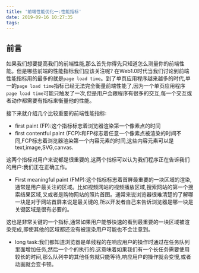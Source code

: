 ```yaml
---
title: '前端性能优化一:性能指标'
date: 2019-09-16 10:27:35
tags:
---
```


## 前言
如果我们想要提高我们的前端性能,那么首先你得先只知道怎么测量你的前端性能。但是哪些前端的性能指标我们应该关注呢?
在Web1.0时代当我们讨论到前端性能指标用的最多的就是`page load time`。到了单页应用程序越来越多的时代,单一的`page load time`指标已经无法完全衡量前端性能了,因为一个单页应用程序`page load time`可能只触发了一次,但是用户会跟程序有很多的交互,每一个交互或者动作都需要有指标来衡量他的性能。

接下来就介绍几个比较重要的前端性能指标:
*  first paint (FP):这个指标标志着浏览器渲染第一个像素点的时间
*  first contentful paint (FCP):和FP标志着任意一个像素点被渲染的时间不同,FCP标志着浏览器渲染第一个内容元素的时间,这些内容元素可以是text,image,SVG,canvas.

这两个指标对用户来说都是很重要的,这两个指标可以认为我们程序正在告诉我们的用户:我们正在正确工作。
* First meaningful paint (FMP):这个指标标志着首屏最重要的一块区域的渲染,通常是用户最关注的区域。比如视频网站的视频播放区域,搜索网站的第一个搜索结果区域,又或者是购物网站的照片首图。通常来说浏览器很难清楚的了解哪一块是对于网站首屏来说是最关键的,所以开发者自己来告诉浏览器是哪一块是关键区域是很有必要的。

这也是非常关键的一个指标,通常如果用户能够快速的看到最重要的一块区域被渲染完成,即使其他的区域都还没有被渲染用户可能也不会注意到。

* long task:我们都知道浏览器是单线程的在响应用户的操作时通过在任务队列里面增加任务,然后一个个的执行的.这意味着如果我们有一个长任务需要使用较长的时间,那么队列中的其他任务就只能等待,响应用户的操作就会变慢,或者动画就会变卡顿。